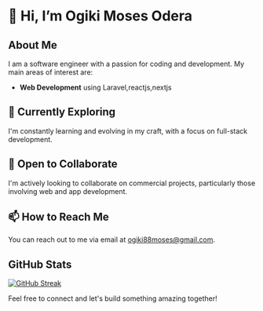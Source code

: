 # 👋 Hi, I’m Ogiki Moses Odera

## About Me
I am a software engineer with a passion for coding and development. My main areas of interest are:
 

- **Web Development** using Laravel,reactjs,nextjs


## 🌱 Currently Exploring
I'm constantly learning and evolving in my craft, with a focus on full-stack development.

## 💼 Open to Collaborate
I'm actively looking to collaborate on commercial projects, particularly those involving web and app development.

## 📫 How to Reach Me
You can reach out to me via email at [ogiki88moses@gmail.com](mailto:ogiki88moses@gmail.com).

## GitHub Stats
 <!-- 
 [![trophy](https://github-profile-trophy.vercel.app/?username=ogiki477&theme=onedark)](https://github.com/ryo-ma/github-profile-trophy)
  <!--<img alt="top langs" align="left" width="47%" src="https://github-readme-stats.vercel.app/api/top-langs/?username=ogiki477" /> 
  <img alt="my stats" align="left" width="47%" src="https://github-readme-stats.vercel.app/api?username=ogiki477&show_icons=true&theme=radical" />
  -->
 
  [![GitHub Streak](https://streak-stats.demolab.com/?user=ogiki477&theme=dark)](https://git.io/streak-stats)

Feel free to connect and let's build something amazing together!
